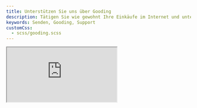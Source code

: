 ```yaml
---
title: Unterstützen Sie uns über Gooding
description: Tätigen Sie wie gewohnt Ihre Einkäufe im Internet und unterstützen Sie nebenbei den Musikverein Wollbach - ganz ohne extra Kosten.
keywords: Senden, Gooding, Support
customCss:
  - scss/gooding.scss
---
```


<div class="gooding-container">
  <iframe class="gooding-frame"
          name="Gooding Shop-Widget"
          title="Gooding Shop-Widget"
          src="https://erweiterungen.gooding.de/app/shop/musikverein-wollbach-e-v-81856/category/beliebteste-shops/v/1558166057.KTiqqh6uk9Q96b9A2FlZY6cJr2nKNjju3DfNf6j2oLt6Bk8yiIJkJjsN%252FbrxENWaal7bJbnl11JAI7XBhVK47z4gayfjH48YJopLcjGO8jluMvC9hCLi4ypsWH%252FHtrvdaxe9N69JcavExUkp8kouLSk4WIhsCtODUELmkynmtRMdZ%252FlaI7HWnIJge7v1sMDDZqihU3e7JkS1kUuIwg9MQQ%253D%253D">
  </iframe>
</div>
